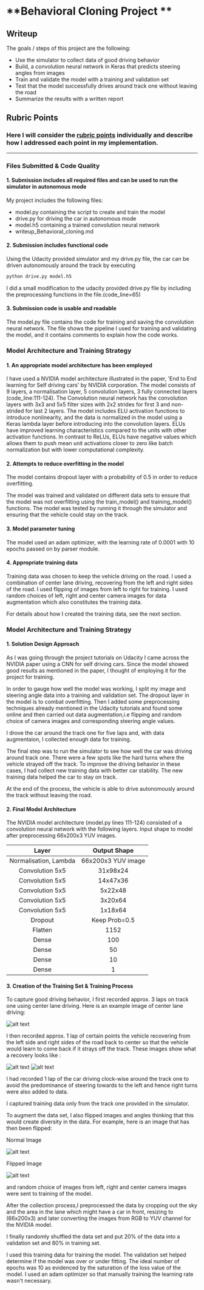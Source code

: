 # **Behavioral Cloning Project ** 

## Writeup


The goals / steps of this project are the following:

* Use the simulator to collect data of good driving behavior
* Build, a convolution neural network in Keras that predicts steering angles from images
* Train and validate the model with a training and validation set
* Test that the model successfully drives around track one without leaving the road
* Summarize the results with a written report


[//]: # (Image References)

[image1]: ./Images/Center_lane_image.jpg "Center_lane_image"
[image2]: ./Images/Recovering_image_1.jpg "Recovery Image_1"
[image3]: ./Images/Recovering_image_2.jpg "Recovery Image_2"
[image4]: ./Images/Normal_image.png "Normal_image"
[image5]: ./Images/Flipped_image.png "Flipped_image"

## Rubric Points
### Here I will consider the [rubric points](https://review.udacity.com/#!/rubrics/432/view) individually and describe how I addressed each point in my implementation.  

---
### Files Submitted & Code Quality

#### 1. Submission includes all required files and can be used to run the simulator in autonomous mode

My project includes the following files:

* model.py containing the script to create and train the model
* drive.py for driving the car in autonomous mode
* model.h5 containing a trained convolution neural network 
* writeup_Behavioral_cloning.md

#### 2. Submission includes functional code
Using the Udacity provided simulator and my drive.py file, the car can be driven autonomously around the track by executing 
```sh
python drive.py model.h5
```
I did a small modification to the udacity provided drive.py file by including the preprocessing functions in the file.(code_line=65)
#### 3. Submission code is usable and readable

The model.py file contains the code for training and saving the convolution neural network. The file shows the pipeline I used for training and validating the model, and it contains comments to explain how the code works.

### Model Architecture and Training Strategy

#### 1. An appropriate model architecture has been employed

I have used a NVIDIA model architecture illustrated in the paper, 'End to End learning for Self driving cars' by NVIDIA corporation. The model consists of 9 layers, a normalisation layer, 5 convolution layers, 3 fully connected layers (code_line:111-124). The Convolution neural network has the convolution layers with 3x3 and 5x5 filter sizes with 2x2 strides for first 3 and non-strided for last 2 layers. The model includes ELU activation functions to introduce nonlinearity, and the data is normalized in the model using a Keras lambda layer before introducing into the convolution layers. ELUs have improved learning characteristics compared to the units with other activation functions.  In contrast to ReLUs, ELUs have negative values which allows them to push mean unit activations closer to zero like batch normalization but with lower computational complexity.

#### 2. Attempts to reduce overfitting in the model

The model contains dropout layer with a probability of 0.5 in order to reduce overfitting. 

The model was trained and validated on different data sets to ensure that the model was not overfitting using the train_model() and training_model() functions. The model was tested by running it through the simulator and ensuring that the vehicle could stay on the track.

#### 3. Model parameter tuning

The model used an adam optimizer, with the learning rate of 0.0001 with 10 epochs passed on by parser module.

#### 4. Appropriate training data

Training data was chosen to keep the vehicle driving on the road. I used a combination of center lane driving, recovering from the left and right sides of the road. I used flipping of images from left to right for training. I used random choices of left, right and center camera images for data augmentation which also constitutes the training data.

For details about how I created the training data, see the next section. 

### Model Architecture and Training Strategy

#### 1. Solution Design Approach

As I was going through the project tutorials on Udacity I came across the NVIDIA paper using a CNN for self driving cars. Since the model showed good results as mentioned in the paper, I thought of employing it for the project for training.

In order to gauge how well the model was working, I split my image and steering angle data into a training and validation set. 
The dropout layer in the model is to combat overfitting.
Then I added some preprocessing techniques already mentioned in the Udacity tutorials and found some online and then carried out data augmentation,i.e flipping and random choice of camera images and corresponding steering angle values.

I drove the car around the track one for five laps and, with data augmentaion, I collected enough data for training.

The final step was to run the simulator to see how well the car was driving around track one. There were a few spots like the hard turns where the vehicle strayed off the track. To improve the driving behavior in these cases, I had collect new training data with better car stability. The new training data helped the car to stay on track.

At the end of the process, the vehicle is able to drive autonomously around the track without leaving the road.

#### 2. Final Model Architecture

The NVIDIA model architecture (model.py lines 111-124) consisted of a convolution neural network with the following layers. 
Input shape to model after preprocessing 66x200x3 YUV images.

| Layer         		|     Output Shape	        					| 
|:---------------------:|:---------------------------------------------:| 
| Normalisation, Lambda	| 66x200x3 YUV image   							| 
| Convolution 5x5     	|  31x98x24
| Convolution 5x5     	|  14x47x36
| Convolution 5x5     	|  5x22x48
| Convolution 5x5     	|  3x20x64
| Convolution 5x5     	|  1x18x64
| Dropout					|	Keep Prob=0.5
| Flatten     			|  1152
| Dense					| 100
| Dense					| 50
| Dense					| 10
| Dense					| 1



#### 3. Creation of the Training Set & Training Process

To capture good driving behavior, I first recorded approx. 3 laps on track one using center lane driving. Here is an example image of center lane driving:

![alt text][image1]

I then recorded approx. 1 lap of certain points the vehicle recovering from the left side and right sides of the road back to center so that the vehicle would learn to come back if it strays off the track. These images show what a recovery looks like :

![alt text][image2]
![alt text][image3]

I had recorded 1 lap of the car driving clock-wise around the track one to avoid the predominance of steering towards to the left and hence right turns were also added to data.

I captured training data only from the track one provided in the simulator.

To augment the data set, I also flipped images and angles thinking that this would create diversity in the data. For example, here is an image that has then been flipped:

Normal Image

![alt text][image4]

Flipped Image

![alt text][image5]

and random choice of images from left, right and center camera images were sent to training of the model.

After the collection process,I preprocessed the data by cropping out the sky and the area in the lane which might have a car in front, resizing to (66x200x3) and later converting the images from RGB to YUV channel for the NVIDIA model.

I finally randomly shuffled the data set and put 20% of the data into a validation set and 80% in training set.

I used this training data for training the model. The validation set helped determine if the model was over or under fitting. The ideal number of epochs was 10 as evidenced by the saturation of the loss value of the model. I used an adam optimizer so that manually training the learning rate wasn't necessary.
